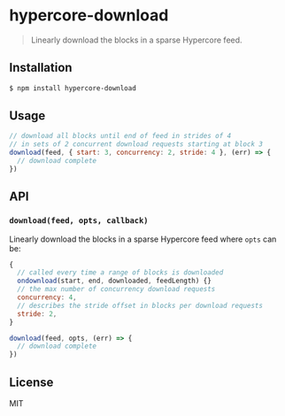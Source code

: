 hypercore-download
==================

> Linearly download the blocks in a sparse Hypercore feed.

## Installation

```sh
$ npm install hypercore-download
```

## Usage

```js
// download all blocks until end of feed in strides of 4
// in sets of 2 concurrent download requests starting at block 3
download(feed, { start: 3, concurrency: 2, stride: 4 }, (err) => {
  // download complete
})
```

## API

### `download(feed, opts, callback)`

Linearly download the blocks in a sparse Hypercore feed where `opts`
can be:

```js
{
  // called every time a range of blocks is downloaded
  ondownload(start, end, downloaded, feedLength) {}
  // the max number of concurrency download requests
  concurrency: 4,
  // describes the stride offset in blocks per download requests
  stride: 2,
}
```

```js
download(feed, opts, (err) => {
  // download complete
})
```

## License

MIT
